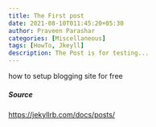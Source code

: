 ```yaml
---
title: The First post
date: 2021-08-10T011:45:20+05:30
author: Praveen Parashar
categories: [Miscellaneous]
tags: [HowTo, Jkeyll]
description: The Post is for testing...
---
```

how to setup blogging site for free

##### Source
https://jekyllrb.com/docs/posts/